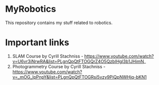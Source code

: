 # MyRobotics
This repository contains my stuff related to robotics.

# Important links
1. SLAM Course by Cyrill Stachniss - https://www.youtube.com/watch?v=U6vr3iNrwRA&list=PLgnQpQtFTOGQrZ4O5QzbIHgl3b1JHimN_
2. Photogrammetry Course by Cyrill Stachniss - https://www.youtube.com/watch?v=_mOG_lpPnpY&list=PLgnQpQtFTOGRsi5vzy9PiQpNWHjq-bKN1
